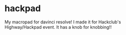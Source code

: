 # hackpad
My macropad for davinci resolve! I made it for Hackclub's Highway/Hackpad event.
It has a knob for knobbing!!
